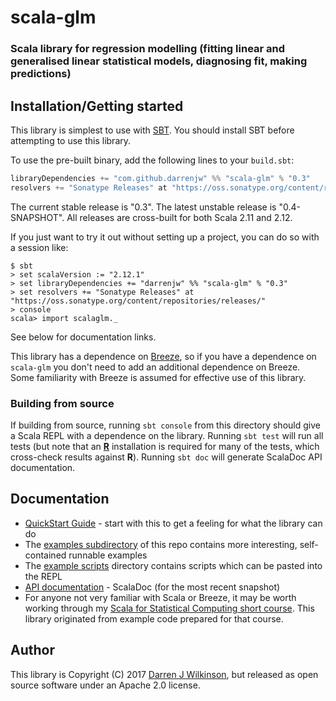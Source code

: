 # scala-glm

### Scala library for regression modelling (fitting linear and generalised linear statistical models, diagnosing fit, making predictions)

## Installation/Getting started

This library is simplest to use with [SBT](http://www.scala-sbt.org/). You should install SBT before attempting to use this library.

To use the pre-built binary, add the following lines to your `build.sbt`:
```scala
libraryDependencies += "com.github.darrenjw" %% "scala-glm" % "0.3"
resolvers += "Sonatype Releases" at "https://oss.sonatype.org/content/repositories/releases/"
```
The current stable release is "0.3". The latest unstable release is "0.4-SNAPSHOT". All releases are cross-built for both Scala 2.11 and 2.12.

If you just want to try it out without setting up a project, you can do so with a session like:
```
$ sbt
> set scalaVersion := "2.12.1"
> set libraryDependencies += "darrenjw" %% "scala-glm" % "0.3"
> set resolvers += "Sonatype Releases" at "https://oss.sonatype.org/content/repositories/releases/"
> console
scala> import scalaglm._
```
See below for documentation links.

This library has a dependence on [Breeze](https://github.com/scalanlp/breeze), so if you have a dependence on `scala-glm` you don't need to add an additional dependence on Breeze. Some familiarity with Breeze is assumed for effective use of this library.

### Building from source

If building from source, running `sbt console` from this directory should give a Scala REPL with a dependence on the library. Running `sbt test` will run all tests (but note that an [**R**](https://www.r-project.org/) installation is required for many of the tests, which cross-check results against **R**). Running `sbt doc` will generate ScalaDoc API documentation.

## Documentation

* [QuickStart Guide](https://darrenjw.github.io/scala-glm/QuickStart.html) - start with this to get a feeling for what the library can do
* The [examples subdirectory](examples/src/main/scala/) of this repo contains more interesting, self-contained runnable examples
* The [example scripts](example-scripts/scripts/) directory contains scripts which can be pasted into the REPL
* [API documentation](https://darrenjw.github.io/scala-glm/api/scalaglm/) - ScalaDoc (for the most recent snapshot)
* For anyone not very familiar with Scala or Breeze, it may be worth working through my [Scala for Statistical Computing short course](https://github.com/darrenjw/scala-course). This library originated from example code prepared for that course.

## Author

This library is Copyright (C) 2017 [Darren J Wilkinson](https://github.com/darrenjw), but released as open source software under an Apache 2.0 license.


